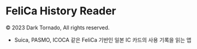 # FeliCa History Reader
© 2023 Dark Tornado, All rights reserved.

- Suica, PASMO, ICOCA 같은 FeliCa 기반인 일본 IC 카드의 사용 기록을 읽는 앱
